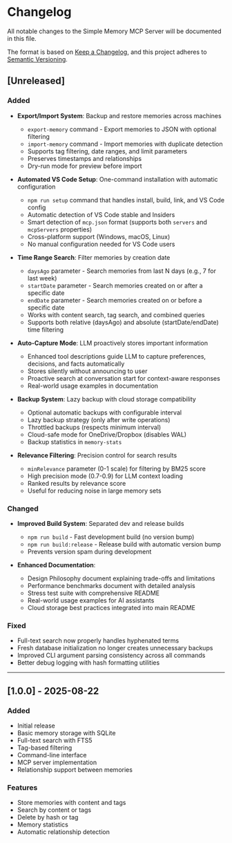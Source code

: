 # Changelog

All notable changes to the Simple Memory MCP Server will be documented in this file.

The format is based on [Keep a Changelog](https://keepachangelog.com/en/1.0.0/),
and this project adheres to [Semantic Versioning](https://semver.org/spec/v2.0.0.html).

## [Unreleased]

### Added
- **Export/Import System**: Backup and restore memories across machines
  - `export-memory` command - Export memories to JSON with optional filtering
  - `import-memory` command - Import memories with duplicate detection
  - Supports tag filtering, date ranges, and limit parameters
  - Preserves timestamps and relationships
  - Dry-run mode for preview before import
  
- **Automated VS Code Setup**: One-command installation with automatic configuration
  - `npm run setup` command that handles install, build, link, and VS Code config
  - Automatic detection of VS Code stable and Insiders
  - Smart detection of `mcp.json` format (supports both `servers` and `mcpServers` properties)
  - Cross-platform support (Windows, macOS, Linux)
  - No manual configuration needed for VS Code users

- **Time Range Search**: Filter memories by creation date
  - `daysAgo` parameter - Search memories from last N days (e.g., 7 for last week)
  - `startDate` parameter - Search memories created on or after a specific date
  - `endDate` parameter - Search memories created on or before a specific date
  - Works with content search, tag search, and combined queries
  - Supports both relative (daysAgo) and absolute (startDate/endDate) time filtering

- **Auto-Capture Mode**: LLM proactively stores important information
  - Enhanced tool descriptions guide LLM to capture preferences, decisions, and facts automatically
  - Stores silently without announcing to user
  - Proactive search at conversation start for context-aware responses
  - Real-world usage examples in documentation

- **Backup System**: Lazy backup with cloud storage compatibility
  - Optional automatic backups with configurable interval
  - Lazy backup strategy (only after write operations)
  - Throttled backups (respects minimum interval)
  - Cloud-safe mode for OneDrive/Dropbox (disables WAL)
  - Backup statistics in `memory-stats`

- **Relevance Filtering**: Precision control for search results
  - `minRelevance` parameter (0-1 scale) for filtering by BM25 score
  - High precision mode (0.7-0.9) for LLM context loading
  - Ranked results by relevance score
  - Useful for reducing noise in large memory sets

### Changed
- **Improved Build System**: Separated dev and release builds
  - `npm run build` - Fast development build (no version bump)
  - `npm run build:release` - Release build with automatic version bump
  - Prevents version spam during development
  
- **Enhanced Documentation**: 
  - Design Philosophy document explaining trade-offs and limitations
  - Performance benchmarks document with detailed analysis
  - Stress test suite with comprehensive README
  - Real-world usage examples for AI assistants
  - Cloud storage best practices integrated into main README

### Fixed
- Full-text search now properly handles hyphenated terms
- Fresh database initialization no longer creates unnecessary backups
- Improved CLI argument parsing consistency across all commands
- Better debug logging with hash formatting utilities

---

## [1.0.0] - 2025-08-22

### Added
- Initial release
- Basic memory storage with SQLite
- Full-text search with FTS5
- Tag-based filtering
- Command-line interface
- MCP server implementation
- Relationship support between memories

### Features
- Store memories with content and tags
- Search by content or tags
- Delete by hash or tag
- Memory statistics
- Automatic relationship detection
